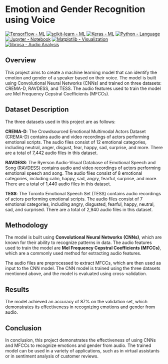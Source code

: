 
# Emotion and Gender Recognition using Voice

[![TensorFlow - ML](https://img.shields.io/static/v1?label=TensorFlow&message=ML&color=2ea44f&logo=TensorFlow)](https://)
[![scikit-learn - ML](https://img.shields.io/static/v1?label=scikit-learn&message=ML&color=2ea44f&logo=scikit-learn)](https://)    [![Keras - ML](https://img.shields.io/static/v1?label=Keras&message=ML&color=2ea44f&logo=Keras)](https://) [![Python - Language](https://img.shields.io/static/v1?label=Python&message=Language&color=2ea44f&logo=Python)](https://)
      [![Jupyter - Notebook](https://img.shields.io/static/v1?label=Jupyter&message=Notebook&color=2ea44f&logo=Jupyter)](https://) [![Matplotlib - Visualization](https://img.shields.io/static/v1?label=Matplotlib&message=Visualization&color=2ea44f&logo=Matplotlib)](https://) [![librosa - Audio Analysis](https://img.shields.io/static/v1?label=librosa&message=Audio+Analysis&color=2ea44f&logo=librosa)](https://)
      
      

## Overview

This project aims to create a machine learning model that can identify the emotion and gender of a speaker based on their voice. The model is built using Convolutional Neural Networks (CNNs) and trained on three datasets: CREMA-D, RAVDESS, and TESS. The audio features used to train the model are Mel Frequency Cepstral Coefficients (MFCCs).

## Dataset Description

The three datasets used in this project are as follows:

**CREMA-D**: The Crowdsourced Emotional Multimodal Actors Dataset (CREMA-D) contains audio and video recordings of actors performing emotional scripts. The audio files consist of 12 emotional categories, including neutral, anger, disgust, fear, happy, sad, surprise, and more. There are a total of 7,442 audio files in this dataset.

**RAVDESS**: The Ryerson Audio-Visual Database of Emotional Speech and Song (RAVDESS) contains audio and video recordings of actors performing emotional speech and song. The audio files consist of 8 emotional categories, including calm, happy, sad, angry, fearful, surprise, and more. There are a total of 1,440 audio files in this dataset.

**TESS**: The Toronto Emotional Speech Set (TESS) contains audio recordings of actors performing emotional scripts. The audio files consist of 7 emotional categories, including angry, disgusted, fearful, happy, neutral, sad, and surprised. There are a total of 2,940 audio files in this dataset.

## Methodology

The model is built using **Convolutional Neural Networks** **(CNNs)**, which are known for their ability to recognize patterns in data. The audio features used to train the model are **Mel Frequency Cepstral Coefficients (MFCCs)**, which are a commonly used method for extracting audio features.

The audio files are preprocessed to extract MFCCs, which are then used as input to the CNN model. The CNN model is trained using the three datasets mentioned above, and the model is evaluated using cross-validation.

## Results

The model achieved an accuracy of 87% on the validation set, which demonstrates its effectiveness in recognizing emotions and gender from audio.

## Conclusion

In conclusion, this project demonstrates the effectiveness of using CNNs and MFCCs to recognize emotions and gender from audio. The trained model can be used in a variety of applications, such as in virtual assistants or in sentiment analysis of customer reviews.


